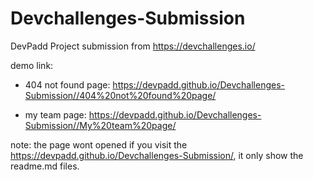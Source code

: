 # Devchallenges-Submission
DevPadd Project submission from https://devchallenges.io/

demo link:

- 404 not found page:
https://devpadd.github.io/Devchallenges-Submission//404%20not%20found%20page/

- my team page:
https://devpadd.github.io/Devchallenges-Submission//My%20team%20page/




note: the page wont opened if you visit the https://devpadd.github.io/Devchallenges-Submission/,
it only show the readme.md files.
